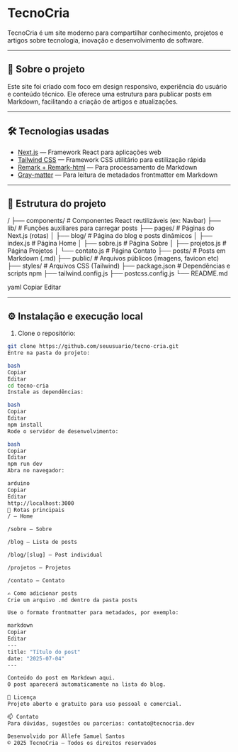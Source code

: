 ﻿# TecnoCria

TecnoCria é um site moderno para compartilhar conhecimento, projetos e artigos sobre tecnologia, inovação e desenvolvimento de software.  

---

## 🚀 Sobre o projeto

Este site foi criado com foco em design responsivo, experiência do usuário e conteúdo técnico. Ele oferece uma estrutura para publicar posts em Markdown, facilitando a criação de artigos e atualizações.

---

## 🛠 Tecnologias usadas

- [Next.js](https://nextjs.org/) — Framework React para aplicações web  
- [Tailwind CSS](https://tailwindcss.com/) — Framework CSS utilitário para estilização rápida  
- [Remark + Remark-html](https://github.com/remarkjs/remark) — Para processamento de Markdown  
- [Gray-matter](https://github.com/jonschlinkert/gray-matter) — Para leitura de metadados frontmatter em Markdown  

---

## 📁 Estrutura do projeto

/
├── components/ # Componentes React reutilizáveis (ex: Navbar)
├── lib/ # Funções auxiliares para carregar posts
├── pages/ # Páginas do Next.js (rotas)
│ ├── blog/ # Página do blog e posts dinâmicos
│ ├── index.js # Página Home
│ ├── sobre.js # Página Sobre
│ ├── projetos.js # Página Projetos
│ └── contato.js # Página Contato
├── posts/ # Posts em Markdown (.md)
├── public/ # Arquivos públicos (imagens, favicon etc)
├── styles/ # Arquivos CSS (Tailwind)
├── package.json # Dependências e scripts npm
├── tailwind.config.js
├── postcss.config.js
└── README.md

yaml
Copiar
Editar

---

## ⚙️ Instalação e execução local

1. Clone o repositório:

```bash
git clone https://github.com/seuusuario/tecno-cria.git
Entre na pasta do projeto:

bash
Copiar
Editar
cd tecno-cria
Instale as dependências:

bash
Copiar
Editar
npm install
Rode o servidor de desenvolvimento:

bash
Copiar
Editar
npm run dev
Abra no navegador:

arduino
Copiar
Editar
http://localhost:3000
📌 Rotas principais
/ — Home

/sobre — Sobre

/blog — Lista de posts

/blog/[slug] — Post individual

/projetos — Projetos

/contato — Contato

✍️ Como adicionar posts
Crie um arquivo .md dentro da pasta posts

Use o formato frontmatter para metadados, por exemplo:

markdown
Copiar
Editar
---
title: "Título do post"
date: "2025-07-04"
---

Conteúdo do post em Markdown aqui.
O post aparecerá automaticamente na lista do blog.

📄 Licença
Projeto aberto e gratuito para uso pessoal e comercial.

📫 Contato
Para dúvidas, sugestões ou parcerias: contato@tecnocria.dev

Desenvolvido por Állefe Samuel Santos 
© 2025 TecnoCria — Todos os direitos reservados

